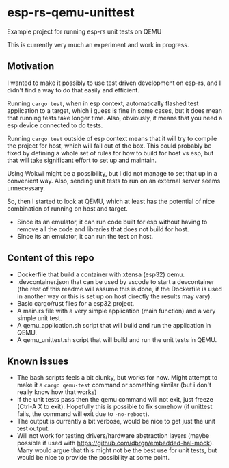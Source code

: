 # esp-rs-qemu-unittest
Example project for running esp-rs unit tests on QEMU

This is currently very much an experiment and work in progress.

## Motivation
I wanted to make it possibly to use test driven development on esp-rs, and I didn't find a way to do that easily and efficient.

Running `cargo test`, when in esp context, automatically flashed test application to a target, which i guess is fine in some cases, but it does mean that running tests take longer time. Also, obviously, it means that you need a esp device connected to do tests.

Running `cargo test` outside of esp context means that it will try to compile the project for host, which will fail out of the box. This could probably be fixed by defining a whole set of rules for how to build for host vs esp, but that will take significant effort to set up and maintain.

Using Wokwi might be a possibility, but I did not manage to set that up in a convenient way. Also, sending unit tests to run on an external server seems unnecessary.

So, then I started to look at QEMU, which at least has the potential of nice combination of running on host and target.
- Since its an emulator, it can run code built for esp without having to remove all the code and libraries that does not build for host.
- Since its an emulator, it can run the test on host.

## Content of this repo
- Dockerfile that build a container with xtensa (esp32) qemu.
- .devcontainer.json that can be used by vscode to start a devcontainer (the rest of this readme will assume this is done, if the Dockerfile is used in another way or this is set up on host directly the results may vary).
- Basic cargo/rust files for a esp32 project.
- A main.rs file with a very simple application (main function) and a very simple unit test.
- A qemu_application.sh script that will build and run the application in QEMU.
- A qemu_unittest.sh script that will build and run the unit tests in QEMU.

## Known issues
- The bash scripts feels a bit clunky, but works for now. Might attempt to make it a `cargo qemu-test` command or something similar (but i don't really know how that works)
- If the unit tests pass then the qemu command will not exit, just freeze (Ctrl-A X to exit). Hopefully this is possible to fix somehow (if unittest fails, the command will exit due to `-no-reboot`).
- The output is currently a bit verbose, would be nice to get just the unit test output.
- Will not work for testing drivers/hardware abstraction layers (maybe possible if used with https://github.com/dbrgn/embedded-hal-mock). Many would argue that this might not be the best use for unit tests, but would be nice to provide the possibility at some point.
